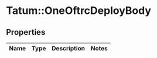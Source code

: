 # Tatum::OneOftrcDeployBody

## Properties
Name | Type | Description | Notes
------------ | ------------- | ------------- | -------------

